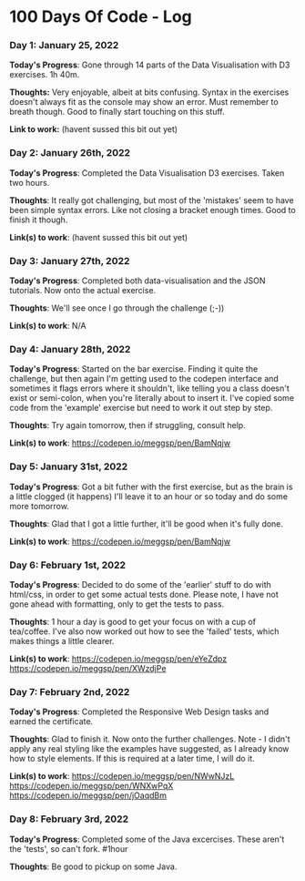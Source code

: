 # 100 Days Of Code - Log

### Day 1: January 25, 2022 

**Today's Progress**: Gone through 14 parts of the Data Visualisation with D3 exercises. 1h 40m.

**Thoughts:** Very enjoyable, albeit at bits confusing. Syntax in the exercises doesn't always fit as the console may show an error. Must remember to breath though. Good to finally start touching on this stuff.

**Link to work:** (havent sussed this bit out yet)
### Day 2: January 26th, 2022

**Today's Progress**: Completed the Data Visualisation D3 exercises. Taken two hours.

**Thoughts**: It really got challenging, but most of the 'mistakes' seem to have been simple syntax errors. Like not closing a bracket enough times. Good to finish it though. 

**Link(s) to work**: (havent sussed this bit out yet)

### Day 3: January 27th, 2022

**Today's Progress**: Completed both data-visualisation and the JSON tutorials. Now onto the actual exercise.

**Thoughts**: We'll see once I go through the challenge (;-))

**Link(s) to work**: N/A

### Day 4: January 28th, 2022

**Today's Progress**: Started on the bar exercise. Finding it quite the challenge, but then again I'm getting used to the codepen interface and sometimes it flags errors where it shouldn't, like telling you a class doesn't exist or semi-colon, when you're literally about to insert it. I've copied some code from the 'example' exercise but need to work it out step by step. 

**Thoughts**: Try again tomorrow, then if struggling, consult help.

**Link(s) to work**: https://codepen.io/meggsp/pen/BamNqjw

### Day 5: January 31st, 2022

**Today's Progress**: Got a bit futher with the first exercise, but as the brain is a little clogged (it happens) I'll leave it to an hour or so today and do some more tomorrow.

**Thoughts**: Glad that I got a little further, it'll be good when it's fully done.

**Link(s) to work**: https://codepen.io/meggsp/pen/BamNqjw

### Day 6: February 1st, 2022

**Today's Progress**: Decided to do some of the 'earlier' stuff to do with html/css, in order to get some actual tests done. Please note, I have not gone ahead with formatting, only to get the tests to pass.

**Thoughts**: 1 hour a day is good to get your focus on with a cup of tea/coffee. I've also now worked out how to see the 'failed' tests, which makes things a little clearer.

**Link(s) to work**: https://codepen.io/meggsp/pen/eYeZdpz
                     https://codepen.io/meggsp/pen/XWzdjPe
                     
### Day 7: February 2nd, 2022

**Today's Progress**: Completed the Responsive Web Design tasks and earned the certificate.

**Thoughts**: Glad to finish it. Now onto the further challenges. Note - I didn't apply any real styling like the examples have suggested, as I already know how to style elements. If this is required at a later time, I will do it.

**Link(s) to work**: https://codepen.io/meggsp/pen/NWwNJzL
                     https://codepen.io/meggsp/pen/WNXwPqX
                     https://codepen.io/meggsp/pen/jOaqdBm
                     
### Day 8: February 3rd, 2022

**Today's Progress**: Completed some of the Java excercises. These aren't the 'tests', so can't fork. #1hour

**Thoughts**: Be good to pickup on some Java.
